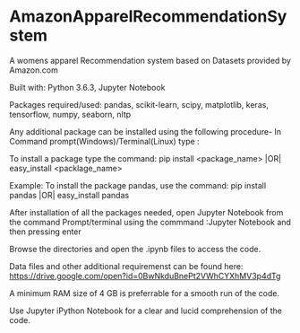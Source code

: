 # AmazonApparelRecommendationSystem

A womens apparel Recommendation system based on Datasets
provided by Amazon.com

Built with: Python 3.6.3, Jupyter Notebook


Packages required/used: pandas,
                        scikit-learn,
                        scipy,
                        matplotlib,
                        keras,
                        tensorflow,
                        numpy,
                        seaborn,
                        nltp
  
  
  
Any additional package can be installed using the following procedure-
In Command prompt(Windows)/Terminal(Linux) type : 


To install a package type the command: pip install <package_name> |OR| easy_install <packlage_name>


Example: To install the package pandas, use the command: pip install pandas |OR| easy_install pandas







After installation of all the packages needed, open Jupyter Notebook from the 
command Prompt/terminal using the commmand :Jupyter Notebook 
and then pressing enter



Browse the directories and open the .ipynb files to access the code.


Data files and other additional requiremenst can be found here:
https://drive.google.com/open?id=0BwNkduBnePt2VWhCYXhMV3p4dTg


A minimum RAM size of 4 GB is preferrable for a smooth run of the code.


Use Jupyter iPython Notebook for a clear and lucid comprehension of the code.
                                                
